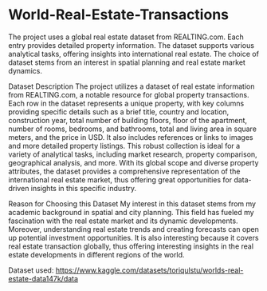 # World-Real-Estate-Transactions
The project uses a global real estate dataset from REALTING.com. Each entry provides detailed property information. The dataset supports various analytical tasks, offering insights into international real estate. The choice of dataset stems from an interest in spatial planning and real estate market dynamics.

Dataset Description
The project utilizes a dataset of real estate information from REALTING.com, a notable resource for global property transactions. Each row in the dataset represents a unique property, with key columns providing specific details such as a brief title, country and location, construction year, total number of building floors, floor of the apartment, number of rooms, bedrooms, and bathrooms, total and living area in square meters, and the price in USD. It also includes references or links to images and more detailed property listings.
This robust collection is ideal for a variety of analytical tasks, including market research, property comparison, geographical analysis, and more. With its global scope and diverse property attributes, the dataset provides a comprehensive representation of the international real estate market, thus offering great opportunities for data-driven insights in this specific industry.

Reason for Choosing this Dataset
My interest in this dataset stems from my academic background in spatial and city planning. This field has fueled my fascination with the real estate market and its dynamic developments. Moreover, understanding real estate trends and creating forecasts can open up potential investment opportunities. It is also interesting because it covers real estate transaction globally, thus offering interesting insights in the real estate developments in different regions of the world.

Dataset used:
https://www.kaggle.com/datasets/toriqulstu/worlds-real-estate-data147k/data 
